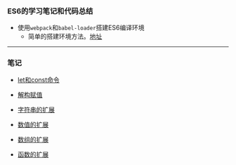 ### ES6的学习笔记和代码总结

+ 使用`webpack`和`babel-loader`搭建ES6编译环境
  + 简单的搭建环境方法。[地址](https://github.com/youngle316/ES6-webpack-Demo)

---

### 笔记

+ [let和const命令](https://github.com/youngle316/ES6-Note/blob/master/src/note/01_let_and_const_command.md)
+ [解构赋值](https://github.com/youngle316/ES6-Note/blob/master/src/note/02_destructuring_assignment.md)
+ [字符串的扩展](https://github.com/youngle316/ES6-Note/blob/master/src/note/03_String_extension.md)
+ [数值的扩展](https://github.com/youngle316/ES6-Note/blob/master/src/note/04_Number_extension.md)
+ [数组的扩展](https://github.com/youngle316/ES6-Note/blob/master/src/note/05_Array_extension.md)

+ [函数的扩展](https://github.com/youngle316/ES6-Note/blob/master/src/note/06_function_extension.md)


